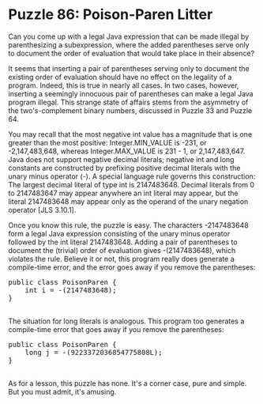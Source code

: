# Puzzle 86: Poison-Paren Litter

Can you come up with a legal Java expression that can be made illegal by parenthesizing a subexpression, 
where the added parentheses serve only to document the order of evaluation that would take place in their absence?


It seems that inserting a pair of parentheses serving only to document the existing order of evaluation should 
have no effect on the legality of a program. Indeed, this is true in nearly all cases. In two cases, however, 
inserting a seemingly innocuous pair of parentheses can make a legal Java program illegal. 
This strange state of affairs stems from the asymmetry of the two's-complement binary numbers, 
discussed in Puzzle 33 and Puzzle 64.

You may recall that the most negative int value has a magnitude that is one greater than the most positive: 
Integer.MIN_VALUE is -231, or -2,147,483,648, whereas Integer.MAX_VALUE is 231 - 1, or 2,147,483,647. 
Java does not support negative decimal literals; negative int and long constants are constructed by 
prefixing positive decimal literals with the unary minus operator (-). 
A special language rule governs this construction: The largest decimal literal of type int is 2147483648. 
Decimal literals from 0 to 2147483647 may appear anywhere an int literal may appear, but the literal 2147483648 
may appear only as the operand of the unary negation operator [JLS 3.10.1].

Once you know this rule, the puzzle is easy. The characters -2147483648 form a legal Java expression consisting of 
the unary minus operator followed by the int literal 2147483648. 
Adding a pair of parentheses to document the (trivial) order of evaluation gives -(2147483648), 
which violates the rule. Believe it or not, this program really does generate a compile-time error, 
and the error goes away if you remove the parentheses:

<pre>
public class PoisonParen {
    int i = -(2147483648);
}

</pre>


The situation for long literals is analogous. This program too generates a compile-time error that goes away 
if you remove the parentheses:

<pre>
public class PoisonParen {
    long j = -(9223372036854775808L);
}

</pre>

As for a lesson, this puzzle has none. It's a corner case, pure and simple. But you must admit, it's amusing.
